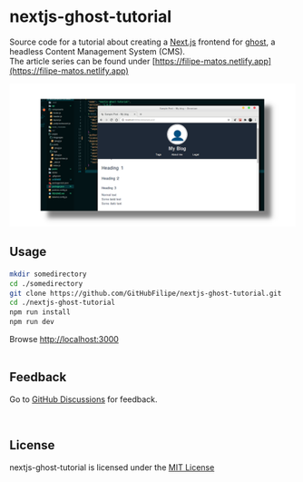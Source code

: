 # nextjs-ghost-tutorial
Source code for a tutorial about creating a [Next.js](https://nextjs.org/) frontend for [ghost](https://ghost.org/), a headless Content Management System (CMS).<br/>
The article series can be found under [https://filipe-matos.netlify.app](https://filipe-matos.netlify.app)


![](./public/github_socialpreview_nextjs-ghost-tutorial_1.png)

## Usage

```bash
mkdir somedirectory
cd ./somedirectory
git clone https://github.com/GitHubFilipe/nextjs-ghost-tutorial.git
cd ./nextjs-ghost-tutorial
npm run install
npm run dev
```

Browse [http://localhost:3000](http://localhost:3000) 
<br/><br/>

## Feedback

Go to [GitHub Discussions](https://github.com/GitHubFilipe/nextjs-ghost-tutorial/discussions) for feedback.


<br/>

## License
nextjs-ghost-tutorial is licensed under the [MIT License](LICENSE)
